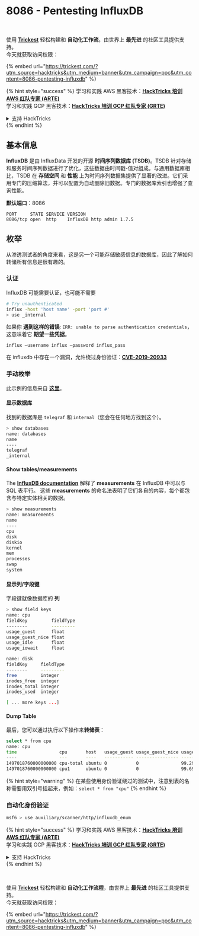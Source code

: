 # 8086 - Pentesting InfluxDB

<figure><img src="../.gitbook/assets/image (48).png" alt=""><figcaption></figcaption></figure>

\
使用 [**Trickest**](https://trickest.com/?utm_source=hacktricks&utm_medium=text&utm_campaign=ppc&utm_content=8086-pentesting-influxdb) 轻松构建和 **自动化工作流**，由世界上 **最先进** 的社区工具提供支持。\
今天就获取访问权限：

{% embed url="https://trickest.com/?utm_source=hacktricks&utm_medium=banner&utm_campaign=ppc&utm_content=8086-pentesting-influxdb" %}

{% hint style="success" %}
学习和实践 AWS 黑客技术：<img src="/.gitbook/assets/arte.png" alt="" data-size="line">[**HackTricks 培训 AWS 红队专家 (ARTE)**](https://training.hacktricks.xyz/courses/arte)<img src="/.gitbook/assets/arte.png" alt="" data-size="line">\
学习和实践 GCP 黑客技术：<img src="/.gitbook/assets/grte.png" alt="" data-size="line">[**HackTricks 培训 GCP 红队专家 (GRTE)**<img src="/.gitbook/assets/grte.png" alt="" data-size="line">](https://training.hacktricks.xyz/courses/grte)

<details>

<summary>支持 HackTricks</summary>

* 查看 [**订阅计划**](https://github.com/sponsors/carlospolop)!
* **加入** 💬 [**Discord 群组**](https://discord.gg/hRep4RUj7f) 或 [**Telegram 群组**](https://t.me/peass) 或 **关注** 我们的 **Twitter** 🐦 [**@hacktricks\_live**](https://twitter.com/hacktricks\_live)**.**
* **通过向** [**HackTricks**](https://github.com/carlospolop/hacktricks) 和 [**HackTricks Cloud**](https://github.com/carlospolop/hacktricks-cloud) GitHub 仓库提交 PR 来分享黑客技巧。

</details>
{% endhint %}

## 基本信息

**InfluxDB** 是由 InfluxData 开发的开源 **时间序列数据库 (TSDB)**。TSDB 针对存储和服务时间序列数据进行了优化，这些数据由时间戳-值对组成。与通用数据库相比，TSDB 在 **存储空间** 和 **性能** 上为时间序列数据集提供了显著的改进。它们采用专门的压缩算法，并可以配置为自动删除旧数据。专门的数据库索引也增强了查询性能。

**默认端口**：8086
```
PORT     STATE SERVICE VERSION
8086/tcp open  http    InfluxDB http admin 1.7.5
```
## 枚举

从渗透测试者的角度来看，这是另一个可能存储敏感信息的数据库，因此了解如何转储所有信息是很有趣的。

### 认证

InfluxDB 可能需要认证，也可能不需要
```bash
# Try unauthenticated
influx -host 'host name' -port 'port #'
> use _internal
```
如果你 **遇到这样的错误**: `ERR: unable to parse authentication credentials`，这意味着它 **期望一些凭据**。
```
influx –username influx –password influx_pass
```
在 influxdb 中存在一个漏洞，允许绕过身份验证：[**CVE-2019-20933**](https://github.com/LorenzoTullini/InfluxDB-Exploit-CVE-2019-20933)

### 手动枚举

此示例的信息来自 [**这里**](https://oznetnerd.com/2017/06/11/getting-know-influxdb/)。

#### 显示数据库

找到的数据库是 `telegraf` 和 `internal`（您会在任何地方找到这个）。
```bash
> show databases
name: databases
name
----
telegraf
_internal
```
#### Show tables/measurements

The [**InfluxDB documentation**](https://docs.influxdata.com/influxdb/v1.2/introduction/getting\_started/) 解释了 **measurements** 在 InfluxDB 中可以与 SQL 表平行。 这些 **measurements** 的命名法表明了它们各自的内容，每个都包含与特定实体相关的数据。
```bash
> show measurements
name: measurements
name
----
cpu
disk
diskio
kernel
mem
processes
swap
system
```
#### 显示列/字段键

字段键就像数据库的 **列**
```bash
> show field keys
name: cpu
fieldKey         fieldType
--------         ---------
usage_guest      float
usage_guest_nice float
usage_idle       float
usage_iowait     float

name: disk
fieldKey     fieldType
--------     ---------
free         integer
inodes_free  integer
inodes_total integer
inodes_used  integer

[ ... more keys ...]
```
#### Dump Table

最后，您可以通过执行以下操作来**转储表**：
```bash
select * from cpu
name: cpu
time                cpu       host   usage_guest usage_guest_nice usage_idle        usage_iowait        usage_irq usage_nice usage_softirq        usage_steal usage_system        usage_user
----                ---       ----   ----------- ---------------- ----------        ------------        --------- ---------- -------------        ----------- ------------        ----------
1497018760000000000 cpu-total ubuntu 0           0                99.297893681046   0                   0         0          0                    0           0.35105315947842414 0.35105315947842414
1497018760000000000 cpu1      ubuntu 0           0                99.69909729188728 0                   0         0          0                    0           0.20060180541622202 0.10030090270811101
```
{% hint style="warning" %}
在某些使用身份验证绕过的测试中，注意到表的名称需要用双引号括起来，例如：`select * from "cpu"`
{% endhint %}

### 自动化身份验证
```bash
msf6 > use auxiliary/scanner/http/influxdb_enum
```
{% hint style="success" %}
学习和实践 AWS 黑客技术：<img src="/.gitbook/assets/arte.png" alt="" data-size="line">[**HackTricks 培训 AWS 红队专家 (ARTE)**](https://training.hacktricks.xyz/courses/arte)<img src="/.gitbook/assets/arte.png" alt="" data-size="line">\
学习和实践 GCP 黑客技术：<img src="/.gitbook/assets/grte.png" alt="" data-size="line">[**HackTricks 培训 GCP 红队专家 (GRTE)**<img src="/.gitbook/assets/grte.png" alt="" data-size="line">](https://training.hacktricks.xyz/courses/grte)

<details>

<summary>支持 HackTricks</summary>

* 查看 [**订阅计划**](https://github.com/sponsors/carlospolop)!
* **加入** 💬 [**Discord 群组**](https://discord.gg/hRep4RUj7f) 或 [**Telegram 群组**](https://t.me/peass) 或 **关注** 我们的 **Twitter** 🐦 [**@hacktricks\_live**](https://twitter.com/hacktricks\_live)**.**
* **通过向** [**HackTricks**](https://github.com/carlospolop/hacktricks) 和 [**HackTricks Cloud**](https://github.com/carlospolop/hacktricks-cloud) GitHub 仓库提交 PR 分享黑客技巧。

</details>
{% endhint %}

<figure><img src="../.gitbook/assets/image (48).png" alt=""><figcaption></figcaption></figure>

\
使用 [**Trickest**](https://trickest.com/?utm_source=hacktricks&utm_medium=text&utm_campaign=ppc&utm_content=8086-pentesting-influxdb) 轻松构建和 **自动化工作流程**，由世界上 **最先进** 的社区工具提供支持。\
今天就获取访问权限：

{% embed url="https://trickest.com/?utm_source=hacktricks&utm_medium=banner&utm_campaign=ppc&utm_content=8086-pentesting-influxdb" %}
